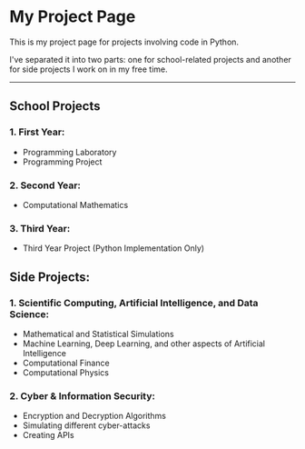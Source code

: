 # My Project Page

This is my project page for projects involving code in Python. 

I've separated it into two parts: one for school-related projects and another for side projects I work on in my free time.

---

## School Projects

### 1. First Year:
- Programming Laboratory
- Programming Project

### 2. Second Year:
- Computational Mathematics

### 3. Third Year:
- Third Year Project (Python Implementation Only)


## Side Projects:


### 1. Scientific Computing, Artificial Intelligence, and Data Science:
- Mathematical and Statistical Simulations
- Machine Learning, Deep Learning, and other aspects of Artificial Intelligence
- Computational Finance
- Computational Physics

### 2. Cyber & Information Security:
- Encryption and Decryption Algorithms
- Simulating different cyber-attacks
- Creating APIs

  
   


   

